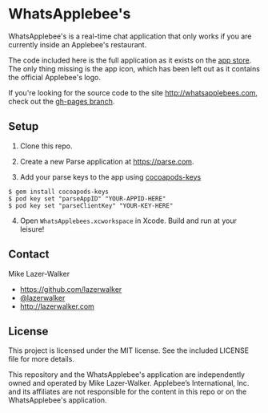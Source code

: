 # WhatsApplebee's

WhatsApplebee's is a real-time chat application that only works if you are currently inside an Applebee's restaurant.

The code included here is the full application as it exists on the [app store](https://itunes.apple.com/us/app/whatsapplebees/id867011102). The only thing missing is the app icon, which has been left out as it contains the official Applebee's logo.

If you're looking for the source code to the site http://whatsapplebees.com, check out the [gh-pages branch](https://github.com/lazerwalker/whatsapplebees/tree/gh-pages).


## Setup

1. Clone this repo.

2. Create a new Parse application at https://parse.com.

3. Add your parse keys to the app using [cocoapods-keys](https://github.com/orta/cocoapods-keys)

```
$ gem install cocoapods-keys
$ pod key set "parseAppID" "YOUR-APPID-HERE"
$ pod key set "parseClientKey" "YOUR-KEY-HERE"
```

4. Open `WhatsApplebees.xcworkspace` in Xcode. Build and run at your leisure!


## Contact

Mike Lazer-Walker

- https://github.com/lazerwalker
- [@lazerwalker](http://twitter.com/lazerwalker)
- http://lazerwalker.com


## License

This project is licensed under the MIT license. See the included LICENSE file for more details.

This repository and the WhatsApplebee's application are independently owned and operated by Mike Lazer-Walker. Applebee’s International, Inc. and its affiliates are not responsible for the content in this repo or on the WhatsApplebee's application.